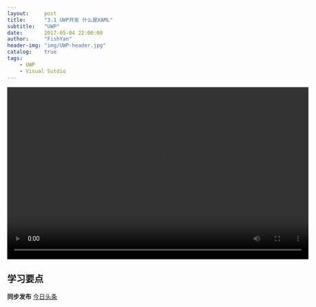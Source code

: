 ```yaml
---
layout:     post
title:      "3.1 UWP开发 什么是XAML"
subtitle:   "UWP"
date:       2017-05-04 22:00:00
author:     "FishYan"
header-img: "img/UWP-header.jpg" 
catalog:    true
tags:
    - UWP
    - Visual Sutdio
---
```

<video src="http://v3.365yg.com/70624cb5dc513968f4397a7b4bb4eacf/5912885b/video/m/220a4c168b77db64591abd9a7847d6881e711469060000079b46c4f092/" width="700px" height="400px" controls="controls">

</video>

## 学习要点

**同步发布**
[今日头条](http://www.toutiao.com/i6418318091737891330/)